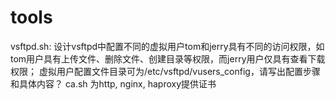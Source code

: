 # tools
vsftpd.sh:
	设计vsftpd中配置不同的虚拟用户tom和jerry具有不同的访问权限，如tom用户具有上传文件、删除文件、创建目录等权限，而jerry用户仅具有查看下载权限；
	虚拟用户配置文件目录可为/etc/vsftpd/vusers_config，请写出配置步骤和具体内容？
ca.sh
	为http, nginx, haproxy提供证书
